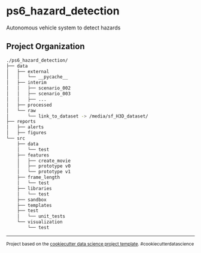 ps6_hazard_detection
==============================

Autonomous vehicle system to detect hazards

Project Organization
------------
``` bash
./ps6_hazard_detection/
├── data
│   ├── external
│   │   └── __pycache__
│   ├── interim
│   │   ├── scenario_002
│   │   ├── scenario_003
│   │   ├── ...
│   ├── processed
│   └── raw
│       └── link_to_dataset -> /media/sf_H3D_dataset/
├── reports
│   ├── alerts
│   ├── figures
└── src
    ├── data
    │   └── test
    ├── features
    │   ├── create_movie
    │   ├── prototype v0
    │   └── prototype v1
    ├── frame_length
    │   └── test
    ├── libraries
    │   └── test
    ├── sandbox
    ├── templates
    ├── test
    │   └── unit_tests
    └── visualization
        └── test
```


--------

<p><small>Project based on the <a target="_blank" href="https://drivendata.github.io/cookiecutter-data-science/">cookiecutter data science project template</a>. #cookiecutterdatascience</small></p>



